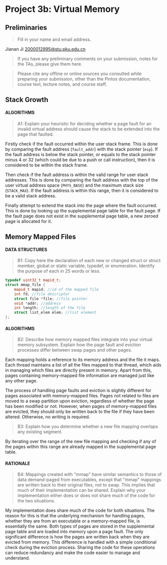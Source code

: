 # Project 3b: Virtual Memory

## Preliminaries

>Fill in your name and email address.

Jianan Ji 2000012995@stu.pku.edu.cn

>If you have any preliminary comments on your submission, notes for the TAs, please give them here.



>Please cite any offline or online sources you consulted while preparing your submission, other than the Pintos documentation, course text, lecture notes, and course staff.



## Stack Growth

#### ALGORITHMS

>A1: Explain your heuristic for deciding whether a page fault for an
>invalid virtual address should cause the stack to be extended into
>the page that faulted.

Firstly check if the fault occurred within the user stack frame. This is done by comparing the fault address (`fault_addr`) with the stack pointer (`esp`). If the fault address is below the stack pointer, or equals to the stack pointer minus 4 or 32 (which could be due to a push or call instruction), then it is considered to be within the stack frame.

Then check if the fault address is within the valid range for user stack addresses. This is done by comparing the fault address with the top of the user virtual address space (`PHYS_BASE`) and the maximum stack size (`STACK_MAX`). If the fault address is within this range, then it is considered to be a valid stack address.

Finally attempt to extend the stack into the page where the fault occurred. This is done by looking up the supplemental page table for the fault page. If the fault page does not exist in the supplemental page table, a new zeroed page is allocated for it. 

## Memory Mapped Files

#### DATA STRUCTURES

>B1: Copy here the declaration of each new or changed struct or struct member, global or static variable, typedef, or enumeration.  Identify the purpose of each in 25 words or less.

```c++
typedef uint32_t mapid_t;
struct mmap_file {
    mapid_t mapid; //id of the mapped file
    int fd; //file descriptor
    struct file *file; //file pointer
    void *addr; //address
    int length; //length of the file
    struct list_elem elem; //list element
};
```



#### ALGORITHMS

>B2: Describe how memory mapped files integrate into your virtual
>memory subsystem.  Explain how the page fault and eviction
>processes differ between swap pages and other pages.

Each mapping holds a reference to its memory address and the file it maps. Each thread maintains a list of all the files mapped to that thread, which aids in managing which files are directly present in memory. Apart from this, pages containing memory-mapped file information are managed just like any other page.

The process of handling page faults and eviction is slightly different for pages associated with memory-mapped files. Pages not related to files are moved to a swap partition upon eviction, regardless of whether the page has been modified or not. However, when pages of memory-mapped files are evicted, they should only be written back to the file if they have been altered. Otherwise, no writing is required.

>B3: Explain how you determine whether a new file mapping overlaps
>any existing segment.

By iterating over the range of the new file mapping and checking if any of the pages within this range are already mapped in the supplemental page table.

#### RATIONALE

>B4: Mappings created with "mmap" have similar semantics to those of
>data demand-paged from executables, except that "mmap" mappings are
>written back to their original files, not to swap.  This implies
>that much of their implementation can be shared.  Explain why your
>implementation either does or does not share much of the code for
>the two situations.

My implementation does share much of the code for both situations. The reason for this is that the underlying mechanism for handling pages, whether they are from an executable or a memory-mapped file, is essentially the same. Both types of pages are stored in the supplemental page table and are loaded into memory upon a page fault. The only significant difference is how the pages are written back when they are evicted from memory. This difference is handled with a simple conditional check during the eviction process. Sharing the code for these operations can reduce redundancy and make the code easier to manage and understand.